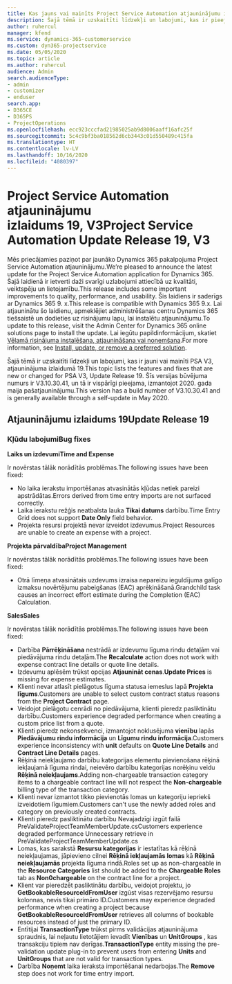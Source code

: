 ```yaml
---
title: Kas jauns vai mainīts Project Service Automation atjauninājumu izlaidumā 19, V3
description: Šajā tēmā ir uzskaitīti līdzekļi un labojumi, kas ir pieejami Project Service Automation atjauninājumu izlaidumā 19, V3.
author: ruhercul
manager: kfend
ms.service: dynamics-365-customerservice
ms.custom: dyn365-projectservice
ms.date: 05/05/2020
ms.topic: article
ms.author: ruhercul
audience: Admin
search.audienceType:
- admin
- customizer
- enduser
search.app:
- D365CE
- D365PS
- ProjectOperations
ms.openlocfilehash: ecc923cccfad21985025ab9d8006aaff16afc25f
ms.sourcegitcommit: 5c4c9bf3ba018562d6cb3443c01d550489c415fa
ms.translationtype: HT
ms.contentlocale: lv-LV
ms.lasthandoff: 10/16/2020
ms.locfileid: "4080397"
---
```

# <a name="project-service-automation-update-release-19-v3"></a><span data-ttu-id="14d42-103">Project Service Automation atjauninājumu izlaidums 19, V3</span><span class="sxs-lookup"><span data-stu-id="14d42-103">Project Service Automation Update Release 19, V3</span></span>

<span data-ttu-id="14d42-104">Mēs priecājamies paziņot par jaunāko Dynamics 365 pakalpojuma Project Service Automation atjauninājumu.</span><span class="sxs-lookup"><span data-stu-id="14d42-104">We’re pleased to announce the latest update for the Project Service Automation application for Dynamics 365.</span></span> <span data-ttu-id="14d42-105">Šajā laidienā ir ietverti daži svarīgi uzlabojumi attiecībā uz kvalitāti, veiktspēju un lietojamību.</span><span class="sxs-lookup"><span data-stu-id="14d42-105">This release includes some important improvements to quality, performance, and usability.</span></span> <span data-ttu-id="14d42-106">Šis laidiens ir saderīgs ar Dynamics 365 9. x.</span><span class="sxs-lookup"><span data-stu-id="14d42-106">This release is compatible with Dynamics 365 9.x.</span></span> <span data-ttu-id="14d42-107">Lai atjauninātu šo laidienu, apmeklējiet administrēšanas centru Dynamics 365 tiešsaistē un dodieties uz risinājumu lapu, lai instalētu atjauninājumu.</span><span class="sxs-lookup"><span data-stu-id="14d42-107">To update to this release, visit the Admin Center for Dynamics 365 online solutions page to install the update.</span></span> <span data-ttu-id="14d42-108">Lai iegūtu papildinformācijum, skatiet [Vēlamā risinājuma instalēšana, atjaunināšana vai noņemšana](https://docs.microsoft.com/power-platform/admin/install-remove-preferred-solution).</span><span class="sxs-lookup"><span data-stu-id="14d42-108">For more information, see [Install, update, or remove a preferred solution](https://docs.microsoft.com/power-platform/admin/install-remove-preferred-solution).</span></span>

<span data-ttu-id="14d42-109">Šajā tēmā ir uzskaitīti līdzekļi un labojumi, kas ir jauni vai mainīti PSA V3, atjauninājuma izlaidumā 19.</span><span class="sxs-lookup"><span data-stu-id="14d42-109">This topic lists the features and fixes that are new or changed for PSA V3, Update Release 19.</span></span> <span data-ttu-id="14d42-110">Šīs versijas būvējuma numurs ir V3.10.30.41, un tā ir vispārīgi pieejama, izmantojot 2020. gada maija pašatjauninājumu.</span><span class="sxs-lookup"><span data-stu-id="14d42-110">This version has a build number of V3.10.30.41 and is generally available through a self-update in May 2020.</span></span>

## <a name="update-release-19"></a><span data-ttu-id="14d42-111">Atjauninājumu izlaidums 19</span><span class="sxs-lookup"><span data-stu-id="14d42-111">Update Release 19</span></span>

### <a name="bug-fixes"></a><span data-ttu-id="14d42-112">Kļūdu labojumi</span><span class="sxs-lookup"><span data-stu-id="14d42-112">Bug fixes</span></span>

<span data-ttu-id="14d42-113">**Laiks un izdevumi**</span><span class="sxs-lookup"><span data-stu-id="14d42-113">**Time and Expense**</span></span>

<span data-ttu-id="14d42-114">Ir novērstas tālāk norādītās problēmas.</span><span class="sxs-lookup"><span data-stu-id="14d42-114">The following issues have been fixed:</span></span> 

- <span data-ttu-id="14d42-115">No laika ierakstu importēšanas atvasinātās kļūdas netiek pareizi apstrādātas.</span><span class="sxs-lookup"><span data-stu-id="14d42-115">Errors derived from time entry imports are not surfaced correctly.</span></span>
- <span data-ttu-id="14d42-116">Laika ierakstu režģis neatbalsta lauka **Tikai datums** darbību.</span><span class="sxs-lookup"><span data-stu-id="14d42-116">Time Entry Grid does not support **Date Only** field behavior.</span></span>
- <span data-ttu-id="14d42-117">Projekta resursi projektā nevar izveidot izdevumus.</span><span class="sxs-lookup"><span data-stu-id="14d42-117">Project Resources are unable to create an expense with a project.</span></span>

<span data-ttu-id="14d42-118">**Projekta pārvaldība**</span><span class="sxs-lookup"><span data-stu-id="14d42-118">**Project Management**</span></span>

<span data-ttu-id="14d42-119">Ir novērstas tālāk norādītās problēmas.</span><span class="sxs-lookup"><span data-stu-id="14d42-119">The following issues have been fixed:</span></span> 

-  <span data-ttu-id="14d42-120">Otrā līmeņa atvasinātais uzdevums izraisa nepareizu ieguldījuma galīgo izmaksu novērtējumu pabeigšanas (EAC) aprēķināšanā.</span><span class="sxs-lookup"><span data-stu-id="14d42-120">Grandchild task causes an incorrect effort estimate during the Completion (EAC) Calculation.</span></span>

<span data-ttu-id="14d42-121">**Sales**</span><span class="sxs-lookup"><span data-stu-id="14d42-121">**Sales**</span></span>

<span data-ttu-id="14d42-122">Ir novērstas tālāk norādītās problēmas.</span><span class="sxs-lookup"><span data-stu-id="14d42-122">The following issues have been fixed:</span></span> 

- <span data-ttu-id="14d42-123">Darbība **Pārrēķināšana** nestrādā ar izdevumu līguma rindu detaļām vai piedāvājuma rindu detaļām.</span><span class="sxs-lookup"><span data-stu-id="14d42-123">The **Recalculate** action does not work with expense contract line details or quote line details.</span></span>
- <span data-ttu-id="14d42-124">Izdevumu aplēsēm trūkst opcijas **Atjaunināt cenas**.</span><span class="sxs-lookup"><span data-stu-id="14d42-124">**Update Prices** is missing for expense estimates.</span></span>
-  <span data-ttu-id="14d42-125">Klienti nevar atlasīt pielāgotus līguma statusa iemeslus lapā **Projekta līgums**.</span><span class="sxs-lookup"><span data-stu-id="14d42-125">Customers are unable to select custom contract status reasons from the **Project Contract** page.</span></span>
- <span data-ttu-id="14d42-126">Veidojot pielāgotu cenrādi no piedāvājuma, klienti pieredz pasliktinātu darbību.</span><span class="sxs-lookup"><span data-stu-id="14d42-126">Customers experience degraded performance when creating a custom price list from a quote.</span></span>
- <span data-ttu-id="14d42-127">Klienti pieredz nekonsekvenci, izmantojot noklusējuma **vienību** lapās **Piedāvājumu rindu informācija** un **Līgumu rindu informācija**.</span><span class="sxs-lookup"><span data-stu-id="14d42-127">Customers experience inconsistency with **unit** defaults on **Quote Line Details** and **Contract Line Details** pages.</span></span>
- <span data-ttu-id="14d42-128">Rēķinā neiekļaujamo darbību kategorijas elementu pievienošana rēķinā iekļaujamā līguma rindai, neievēro darbību kategorijas norēķinu veidu **Rēķinā neiekļaujams**.</span><span class="sxs-lookup"><span data-stu-id="14d42-128">Adding non-chargeable transaction category items to a chargeable contract line will not respect the **Non-chargeable** billing type of the transaction category.</span></span>
- <span data-ttu-id="14d42-129">Klienti nevar izmantot tikko pievienotās lomas un kategoriju iepriekš izveidotiem līgumiem.</span><span class="sxs-lookup"><span data-stu-id="14d42-129">Customers can't use the newly added roles and category on previously created contracts.</span></span>
- <span data-ttu-id="14d42-130">Klienti pieredz pasliktinātu darbību Nevajadzīgi izgūt failā PreValidateProjectTeamMemberUpdate.cs</span><span class="sxs-lookup"><span data-stu-id="14d42-130">Customers experience degraded performance Unnecessary retrieve in PreValidateProjectTeamMemberUpdate.cs</span></span>
- <span data-ttu-id="14d42-131">Lomas, kas sarakstā **Resursu kategorijas** ir iestatītas kā rēķinā neiekļaujamas, jāpievieno cilnei **Rēķinā iekļaujamās lomas** kā **Rēķinā neiekļaujamās** projekta līguma rindā.</span><span class="sxs-lookup"><span data-stu-id="14d42-131">Roles set up as non-chargeable in the **Resource Categories** list should be added to the **Chargeable Roles** tab as **Non0chargeable** on the contract line for a project.</span></span>
- <span data-ttu-id="14d42-132">Klient var pieredzēt pasliktinātu darbību, veidojot projektu, jo **GetBookableResourceIdFromUser** izgūst visas rezervējamo resursu kolonnas, nevis tikai primāro ID.</span><span class="sxs-lookup"><span data-stu-id="14d42-132">Customers may experience degraded performance when creating a project because **GetBookableResourceIdFromUser** retrieves all columns of bookable resources instead of just the primary ID.</span></span>
- <span data-ttu-id="14d42-133">Entītijai **TransactionType** trūkst pirms validācijas atjauninājuma spraudnis, lai neļautu lietotājiem ievadīt **Vienības** un **UnitGroups** , kas transakciju tipiem nav derīgas.</span><span class="sxs-lookup"><span data-stu-id="14d42-133">**TransactionType** entity missing the pre-validation update plug-in to prevent users from entering **Units** and **UnitGroups** that are not valid for transaction types.</span></span>
- <span data-ttu-id="14d42-134">Darbība **Noņemt** laika ieraksta importēšanai nedarbojas.</span><span class="sxs-lookup"><span data-stu-id="14d42-134">The **Remove** step does not work for time entry import.</span></span>
